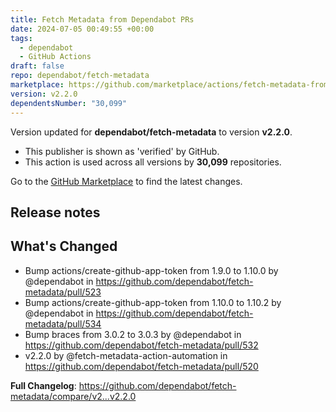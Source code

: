 ```yaml
---
title: Fetch Metadata from Dependabot PRs
date: 2024-07-05 00:49:55 +00:00
tags:
  - dependabot
  - GitHub Actions
draft: false
repo: dependabot/fetch-metadata
marketplace: https://github.com/marketplace/actions/fetch-metadata-from-dependabot-prs
version: v2.2.0
dependentsNumber: "30,099"
---
```



Version updated for **dependabot/fetch-metadata** to version **v2.2.0**.
- This publisher is shown as 'verified' by GitHub.
- This action is used across all versions by **30,099** repositories.

Go to the [GitHub Marketplace](https://github.com/marketplace/actions/fetch-metadata-from-dependabot-prs) to find the latest changes.

## Release notes

## What's Changed
* Bump actions/create-github-app-token from 1.9.0 to 1.10.0 by @dependabot in https://github.com/dependabot/fetch-metadata/pull/523
* Bump actions/create-github-app-token from 1.10.0 to 1.10.2 by @dependabot in https://github.com/dependabot/fetch-metadata/pull/534
* Bump braces from 3.0.2 to 3.0.3 by @dependabot in https://github.com/dependabot/fetch-metadata/pull/532
* v2.2.0 by @fetch-metadata-action-automation in https://github.com/dependabot/fetch-metadata/pull/520


**Full Changelog**: https://github.com/dependabot/fetch-metadata/compare/v2...v2.2.0

